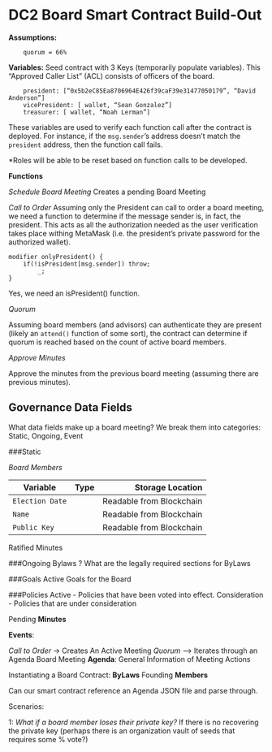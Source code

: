 # DC2 Board Smart Contract Build-Out

<b>Assumptions:</b>
```
	quorum = 66%
```

<b>Variables:</b>
Seed contract with 3 Keys (temporarily populate variables). This “Approved Caller List” (ACL) consists of officers of the board.

```
    president: [“0x5b2eC85Ea8706964E426f39caF39e31477050179”, “David Anderson”]
	vicePresident: [ wallet, “Sean Gonzalez”]
	treasurer: [ wallet, “Noah Lerman”]
```

These variables are used to verify each function call after the contract is deployed. 
For instance, if the `msg.sender`’s address doesn’t match the `president` address, then the function call fails.

*Roles will be able to be reset based on function calls to be developed.

<b>Functions</b>

*Schedule Board Meeting*
Creates a pending Board Meeting

*Call to Order*
Assuming only the President can call to order a board meeting, we need a function to determine if the message sender is, in fact, the president. This acts as all the authorization needed as the user verification takes place withing MetaMask (i.e. the president’s private password for the authorized wallet).

```
modifier onlyPresident() {
	if(!isPresident[msg.sender]) throw;
		_;
}
```

Yes, we need an isPresident() function.

*Quorum*

Assuming board members (and advisors) can authenticate they are present (likely an `attend()` function of some sort), the contract can determine if quorum is reached based on the count of active board members.

*Approve Minutes*

Approve the minutes from the previous board meeting (assuming there are previous minutes).



## Governance Data Fields

What data fields make up a board meeting? We break them into categories: Static, Ongoing, Event

###Static
		
_Board Members_


| Variable | Type | Storage Location |
| ------------- |:-------------:| -----:|
|`Election Date`	| |  Readable from Blockchain |
|`Name` | |	Readable from Blockchain |
|`Public Key `| | Readable from Blockchain |
		
Ratified Minutes

###Ongoing
Bylaws
? What are the legally required sections for ByLaws
			
		
###Goals
Active Goals for the Board	
		
###Policies
Active - Policies that have been voted into effect.
Consideration - Policies that are under consideration

Pending <b>Minutes</b>

<b>Events</b>:
	
<i>Call to Order</i>  -> Creates An Active Meeting
<i>Quorum</i> --> Iterates through an Agenda
Board Meeting <b>Agenda</b>:
General Information of Meeting
Actions
		

Instantiating a Board Contract:
<b>ByLaws</b>
Founding <b>Members</b>
	
Can our smart contract reference an Agenda JSON file and parse through.  


Scenarios:

1: <i>What if a board member loses their private key?</i> If there is no recovering the private key (perhaps there is an organization vault of seeds that requires some % vote?)
	
	
	
	


